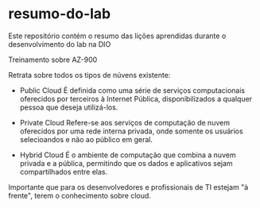 # resumo-do-lab
Este repositório contém o resumo das lições aprendidas durante o desenvolvimento do lab na DIO

Treinamento sobre AZ-900

Retrata sobre todos os tipos de núvens existente:
  - Public Cloud
    É definida como uma série de serviços computacionais oferecidos por terceiros à Internet Pública, disponibilizados a qualquer pessoa que deseja utilizá-los.
    
  - Private Cloud
    Refere-se aos serviços de computação de nuvem oferecidos por uma rede interna privada, onde somente os usuários selecioandos e não ao público em geral.
    
  - Hybrid Cloud
    É o ambiente de computação que combina a nuvem privada e a pública, permitindo que os dados e aplicativos sejam compartilhados entre elas.


Importante que para os desenvolvedores e profissionais de TI estejam "à frente", terem o conhecimento sobre cloud.
